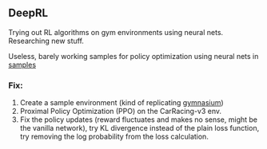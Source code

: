 ## DeepRL

Trying out RL algorithms on gym environments using neural nets. Researching new stuff.

Useless, barely working samples for policy optimization using neural nets in [samples](samples/)

### Fix:
1. Create a sample environment (kind of replicating [gymnasium](https://github.com/Farama-Foundation/Gymnasium))
2. Proximal Policy Optimization (PPO) on the CarRacing-v3 env.
3. Fix the policy updates (reward fluctuates and makes no sense, might be the vanilla network), try KL divergence instead of the plain loss function, try removing the log probability from the loss calculation.